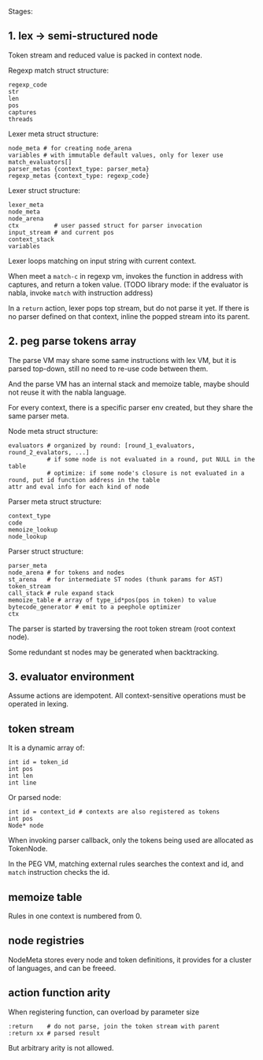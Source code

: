 Stages:

## 1. lex -> semi-structured node

Token stream and reduced value is packed in context node.

Regexp match struct structure:

    regexp_code
    str
    len
    pos
    captures
    threads

Lexer meta struct structure:

    node_meta # for creating node_arena
    variables # with immutable default values, only for lexer use
    match_evaluators[]
    parser_metas {context_type: parser_meta}
    regexp_metas {context_type: regexp_code}

Lexer struct structure:

    lexer_meta
    node_meta
    node_arena
    ctx          # user passed struct for parser invocation
    input_stream # and current pos
    context_stack
    variables

Lexer loops matching on input string with current context.

When meet a `match-c` in regexp vm, invokes the function in address with captures, and return a token value.
(TODO library mode: if the evaluator is nabla, invoke `match` with instruction address)

In a `return` action, lexer pops top stream, but do not parse it yet. If there is no parser defined on that context, inline the popped stream into its parent.

## 2. peg parse tokens array

The parse VM may share some same instructions with lex VM, but it is parsed top-down, still no need to re-use code between them.

And the parse VM has an internal stack and memoize table, maybe should not reuse it with the nabla language.

For every context, there is a specific parser env created, but they share the same parser meta.

Node meta struct structure:

    evaluators # organized by round: [round_1_evaluators, round_2_evalators, ...]
               # if some node is not evaluated in a round, put NULL in the table
               # optimize: if some node's closure is not evaluated in a round, put id function address in the table
    attr and eval info for each kind of node

Parser meta struct structure:

    context_type
    code
    memoize_lookup
    node_lookup

Parser struct structure:

    parser_meta
    node_arena # for tokens and nodes
    st_arena   # for intermediate ST nodes (thunk params for AST)
    token_stream
    call_stack # rule expand stack
    memoize_table # array of type_id*pos(pos in token) to value
    bytecode_generator # emit to a peephole optimizer
    ctx

The parser is started by traversing the root token stream (root context node).

Some redundant st nodes may be generated when backtracking.

## 3. evaluator environment

Assume actions are idempotent. All context-sensitive operations must be operated in lexing.

## token stream

It is a dynamic array of:

    int id = token_id
    int pos
    int len
    int line

Or parsed node:

    int id = context_id # contexts are also registered as tokens
    int pos
    Node* node

When invoking parser callback, only the tokens being used are allocated as TokenNode.

In the PEG VM, matching external rules searches the context and id, and `match` instruction checks the id.

## memoize table

Rules in one context is numbered from 0.

## node registries

NodeMeta stores every node and token definitions, it provides for a cluster of languages, and can be freeed.

## action function arity

When registering function, can overload by parameter size

    :return    # do not parse, join the token stream with parent
    :return xx # parsed result

But arbitrary arity is not allowed.
